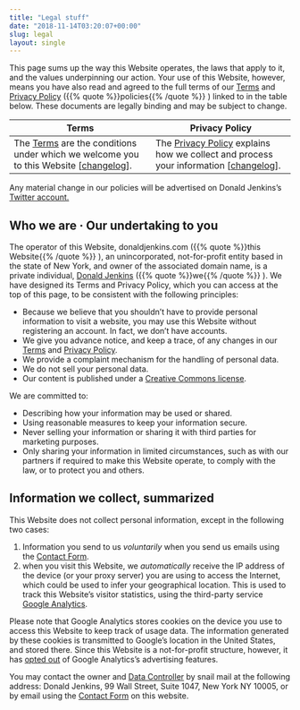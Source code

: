 ```yaml
---
title: "Legal stuff"
date: "2018-11-14T03:20:07+00:00"
slug: legal
layout: single
---
```


This page sums up the way this Website operates, the laws that apply to it, and the values underpinning our action. Your use of this Website, however, means you have also read and agreed to the full terms of our [Terms](/legal/terms/) and [Privacy Policy](/legal/privacy/) ({{% quote %}}policies{{% /quote %}} ) linked to in the table below. These documents are legally binding and may be subject to change.

| Terms                                                                                                                              | Privacy Policy                                                                                                                         |
| ---------------------------------------------------------------------------------------------------------------------------------- | -------------------------------------------------------------------------------------------------------------------------------------- |
| The [Terms](/legal/terms/) are the conditions under which we welcome you to this Website \[[changelog](/legal/terms/changelog/)\]. | The [Privacy Policy](/legal/privacy/) explains how we collect and process your information \[[changelog](/legal/privacy/changelog/)\]. |

Any material change in our policies will be advertised on Donald Jenkins’s [Twitter account.](https://www.twitter.com/donaldjenkins)

## Who we are · Our undertaking to you

The operator of this Website, donaldjenkins.com ({{% quote %}}this Website{{% /quote %}} ), an unincorporated, not-for-profit entity based in the state of New York, and owner of the associated domain name, is a private individual, [Donald Jenkins](https://www.twitter.com/donaldjenkins) ({{% quote %}}we{{% /quote %}} ). We have designed its Terms and Privacy Policy, which you can access at the top of this page, to be consistent with the following principles:

- Because we believe that you shouldn’t have to provide personal information to visit a website, you may use this Website without registering an account. In fact, we don’t have accounts.
- We give you advance notice, and keep a trace, of any changes in our [Terms](/legal/terms/changelog/) and [Privacy Policy](/legal/privacy/changelog/).
- We provide a complaint mechanism for the handling of personal data.
- We do not sell your personal data.
- Our content is published under a [Creative Commons license](https://creativecommons.org/licenses/).

We are committed to:

- Describing how your information may be used or shared.
- Using reasonable measures to keep your information secure.
- Never selling your information or sharing it with third parties for marketing purposes.
- Only sharing your information in limited circumstances, such as with our partners if required to make this Website operate, to comply with the law, or to protect you and others.

## Information we collect, summarized

This Website does not collect personal information, except in the following two cases:

1. Information you send to us _voluntarily_ when you send us emails using the [Contact Form](/contact/).
2. when you visit this Website, we _automatically_ receive the IP address of the device (or your proxy server) you are using to access the Internet, which could be used to infer your geographical location. This is used to track this Website’s visitor statistics, using the third-party service [Google Analytics](https://analytics.google.com:).

Please note that Google Analytics stores cookies on the device you use to access this Website to keep track of usage data. The information generated by these cookies is transmitted to Google’s location in the United States, and stored there. Since this Website is a not-for-profit structure, however, it has [opted out](https://support.google.com/analytics/answer/2444872) of Google Analytics’s advertising features.

You may contact the owner and [Data Controller](https://iapp.org/resources/article/data-controller/) by snail mail at the following address: Donald Jenkins, 99 Wall Street, Suite 1047, New York NY 10005, or by email using the [Contact Form](/contact) on this website.
